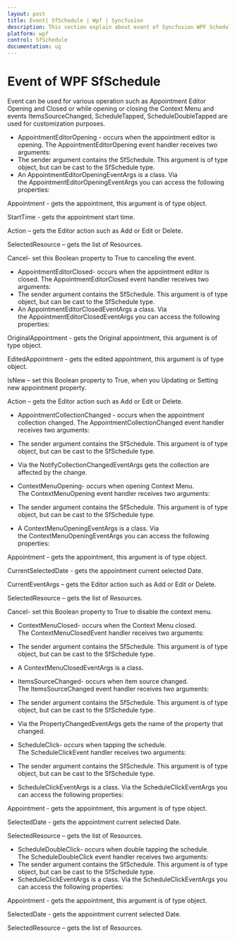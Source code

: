```yaml
---
layout: post
title: Event| SfSchedule | Wpf | Syncfusion
description: This section explain about event of Syncfusion WPF Scheduler control and more details. 
platform: wpf
control: SfSchedule
documentation: ug
---
```


# Event of WPF SfSchedule

Event can be used for various operation such as Appointment Editor Opening and Closed or while opening or closing the Context Menu and events ItemsSourceChanged, ScheduleTapped, ScheduleDoubleTapped are used for customization purposes.



* AppointmentEditorOpening - occurs when the appointment editor is opening. The AppointmentEditorOpening event handler receives two arguments:
* The sender argument contains the SfSchedule. This argument is of type object, but can be cast to the SfSchedule type.
* An AppointmentEditorOpeningEventArgs is a class. Via the AppointmentEditorOpeningEventArgs you can access the following properties:



Appointment - gets the appointment, this argument is of type object.

StartTime - gets the appointment start time.

Action – gets the Editor action such as Add or Edit or Delete.

SelectedResource – gets the list of Resources.

Cancel- set this Boolean property to True to canceling the event.

* AppointmentEditorClosed- occurs when the appointment editor is closed. The AppointmentEditorClosed event handler receives two arguments:
* The sender argument contains the SfSchedule. This argument is of type object, but can be cast to the SfSchedule type.
* An AppointmentEditorClosedEventArgs a class. Via the AppointmentEditorClosedEventArgs you can access the following properties:

OriginalAppointment - gets the Original appointment, this argument is of type object.

EditedAppointment - gets the edited appointment, this argument is of type object.

IsNew – set this Boolean property to True, when you Updating or Setting new appointment property.

Action – gets the Editor action such as Add or Edit or Delete.

* AppointmentCollectionChanged - occurs when the appointment collection changed. The AppointmentCollectionChanged event handler receives two arguments:
* The sender argument contains the SfSchedule. This argument is of type object, but can be cast to the SfSchedule type.
* Via the NotifyCollectionChangedEventArgs gets the collection are affected by the change.



* ContextMenuOpening- occurs when opening Context Menu. The ContextMenuOpening event handler receives two arguments:
* The sender argument contains the SfSchedule. This argument is of type object, but can be cast to the SfSchedule type.
* A ContextMenuOpeningEventArgs is a class. Via the ContextMenuOpeningEventArgs you can access the following properties:

Appointment - gets the appointment, this argument is of type object.

CurrentSelectedDate - gets the appointment current selected Date.

CurrentEventArgs – gets the Editor action such as Add or Edit or Delete.

SelectedResource – gets the list of Resources.

Cancel- set this Boolean property to True to disable the context menu.

* ContextMenuClosed- occurs when the Context Menu closed. The ContextMenuClosedEvent handler receives two arguments:
* The sender argument contains the SfSchedule. This argument is of type object, but can be cast to the SfSchedule type.
* A ContextMenuClosedEventArgs is a class. 



* ItemsSourceChanged- occurs when item source changed. The ItemsSourceChanged event handler receives two arguments:
* The sender argument contains the SfSchedule. This argument is of type object, but can be cast to the SfSchedule type.
* Via the PropertyChangedEventArgs gets the name of the property that changed.



* ScheduleClick- occurs when tapping the schedule. The ScheduleClickEvent handler receives two arguments:
* The sender argument contains the SfSchedule. This argument is of type object, but can be cast to the SfSchedule type.
* ScheduleClickEventArgs is a class. Via the ScheduleClickEventArgs you can access the following properties:

Appointment - gets the appointment, this argument is of type object.

SelectedDate - gets the appointment current selected Date.

SelectedResource – gets the list of Resources.

* ScheduleDoubleClick- occurs when double tapping the schedule. The ScheduleDoubleClick event handler receives two arguments:
* The sender argument contains the SfSchedule. This argument is of type object, but can be cast to the SfSchedule type.
* ScheduleClickEventArgs is a class. Via the ScheduleClickEventArgs you can access the following properties:

Appointment - gets the appointment, this argument is of type object.

SelectedDate - gets the appointment current selected Date.

SelectedResource – gets the list of Resources.



